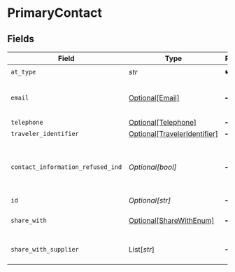 # PrimaryContact


## Fields

| Field                                                                     | Type                                                                      | Required                                                                  | Description                                                               | Example                                                                   |
| ------------------------------------------------------------------------- | ------------------------------------------------------------------------- | ------------------------------------------------------------------------- | ------------------------------------------------------------------------- | ------------------------------------------------------------------------- |
| `at_type`                                                                 | *str*                                                                     | :heavy_check_mark:                                                        | N/A                                                                       | PrimaryContact                                                            |
| `email`                                                                   | [Optional[Email]](../../models/shared/email.md)                           | :heavy_minus_sign:                                                        | Electronic email addresses, in IETF specified format.                     |                                                                           |
| `telephone`                                                               | [Optional[Telephone]](../../models/shared/telephone.md)                   | :heavy_minus_sign:                                                        | N/A                                                                       |                                                                           |
| `traveler_identifier`                                                     | [Optional[TravelerIdentifier]](../../models/shared/traveleridentifier.md) | :heavy_minus_sign:                                                        | N/A                                                                       |                                                                           |
| `contact_information_refused_ind`                                         | *Optional[bool]*                                                          | :heavy_minus_sign:                                                        | If true, the passenger has refused to provide emergency contact details   | true                                                                      |
| `id`                                                                      | *Optional[str]*                                                           | :heavy_minus_sign:                                                        | N/A                                                                       |                                                                           |
| `share_with`                                                              | [Optional[ShareWithEnum]](../../models/shared/sharewithenum.md)           | :heavy_minus_sign:                                                        | Share with like Supplier,agency etc                                       |                                                                           |
| `share_with_supplier`                                                     | List[*str*]                                                               | :heavy_minus_sign:                                                        | Primary contact shared with supplier                                      |                                                                           |